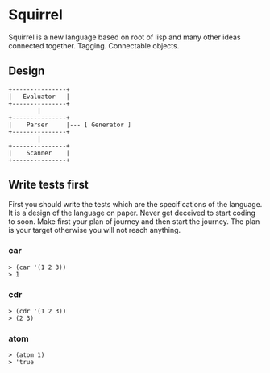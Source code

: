 # Squirrel

Squirrel is a new language based on root of lisp and many
other ideas connected together. Tagging. Connectable objects.

## Design

	+---------------+
 	|   Evaluator   |   
 	+---------------+
 	        |
 	+---------------+
 	|    Parser     |--- [ Generator ]
 	+---------------+
 			|
 	+---------------+
 	|    Scanner    |   
 	+---------------+
 
## Write tests first

First you should write the tests which are the specifications
of the language. It is a design of the language on paper.
Never get deceived to start coding to soon. Make first your
plan of journey and then start the journey. The plan is your
target otherwise you will not reach anything.

### car

	> (car '(1 2 3))
	> 1

### cdr

	> (cdr '(1 2 3))
	> (2 3)
	
### atom

	> (atom 1)
	> 'true
	
### 